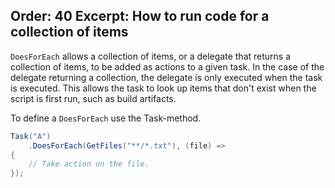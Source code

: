 Order: 40
Excerpt: How to run code for a collection of items
---

`DoesForEach` allows a collection of items, or a delegate that returns a collection of items, to be added as actions to a given task. In the case of the delegate returning a collection, the delegate is only executed when the task is executed. This allows the task to look up items that don't exist when the script is first run, such as build artifacts.

To define a `DoesForEach` use the Task-method.

```csharp
Task("A")
    .DoesForEach(GetFiles("**/*.txt"), (file) =>
{
    // Take action on the file.
});
```